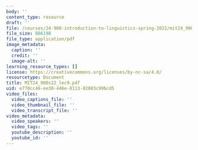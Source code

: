 ```yaml
---
body: ''
content_type: resource
draft: ''
file: /courses/24-900-introduction-to-linguistics-spring-2022/mit24_900s22_lec9.pdf
file_size: 866198
file_type: application/pdf
image_metadata:
  caption: ''
  credit: ''
  image-alt: ''
learning_resource_types: []
license: https://creativecommons.org/licenses/by-nc-sa/4.0/
resourcetype: Document
title: MIT24_900s22_lec9.pdf
uid: e770cc46-ee30-446e-8113-82083c99bcd5
video_files:
  video_captions_file: ''
  video_thumbnail_file: ''
  video_transcript_file: ''
video_metadata:
  video_speakers: ''
  video_tags: ''
  youtube_description: ''
  youtube_id: ''
---
```

